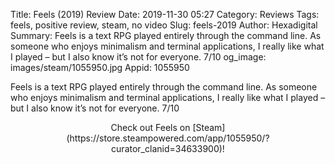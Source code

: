 Title: Feels (2019) Review
Date: 2019-11-30 05:27
Category: Reviews
Tags: feels, positive review, steam, no video
Slug: feels-2019
Author: Hexadigital
Summary: Feels is a text RPG played entirely through the command line. As someone who enjoys minimalism and terminal applications, I really like what I played – but I also know it’s not for everyone. 7/10
og_image: images/steam/1055950.jpg
Appid: 1055950

Feels is a text RPG played entirely through the command line. As someone who enjoys minimalism and terminal applications, I really like what I played – but I also know it’s not for everyone. 7/10

<center>Check out Feels on [Steam](https://store.steampowered.com/app/1055950/?curator_clanid=34633900)!</center>